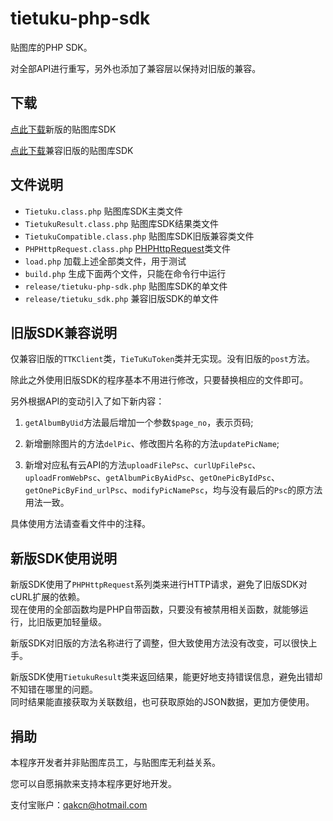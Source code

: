 tietuku-php-sdk
===============

贴图库的PHP SDK。

对全部API进行重写，另外也添加了兼容层以保持对旧版的兼容。


下载
----

<a href="https://github.com/qakcn/tietuku-php-sdk/raw/master/release/tietuku-php-sdk.php" download>点此下载</a>新版的贴图库SDK

<a href="https://github.com/qakcn/tietuku-php-sdk/raw/master/release/tietuku_sdk.php" download>点此下载</a>兼容旧版的贴图库SDK


文件说明
--------

* `Tietuku.class.php`  贴图库SDK主类文件
* `TietukuResult.class.php`  贴图库SDK结果类文件
* `TietukuCompatible.class.php`  贴图库SDK旧版兼容类文件
* `PHPHttpRequest.class.php`  [PHPHttpRequest](https://github.com/qakcn/PHPHttpRequest)类文件
* `load.php`  加载上述全部类文件，用于测试
* `build.php` 生成下面两个文件，只能在命令行中运行
* `release/tietuku-php-sdk.php`  贴图库SDK的单文件
* `release/tietuku_sdk.php`  兼容旧版SDK的单文件


旧版SDK兼容说明
---------------

仅兼容旧版的`TTKClient`类，`TieTuKuToken`类并无实现。没有旧版的`post`方法。

除此之外使用旧版SDK的程序基本不用进行修改，只要替换相应的文件即可。

另外根据API的变动引入了如下新内容：

1. `getAlbumByUid`方法最后增加一个参数`$page_no`，表示页码;

2. 新增删除图片的方法`delPic`、修改图片名称的方法`updatePicName`;

3. 新增对应私有云API的方法`uploadFilePsc`、`curlUpFilePsc`、`uploadFromWebPsc`、`getAlbumPicByAidPsc`、`getOnePicByIdPsc`、`getOnePicByFind_urlPsc`、`modifyPicNamePsc`，均与没有最后的`Psc`的原方法用法一致。

具体使用方法请查看文件中的注释。


新版SDK使用说明
---------------

新版SDK使用了`PHPHttpRequest`系列类来进行HTTP请求，避免了旧版SDK对cURL扩展的依赖。  
现在使用的全部函数均是PHP自带函数，只要没有被禁用相关函数，就能够运行，比旧版更加轻量级。

新版SDK对旧版的方法名称进行了调整，但大致使用方法没有改变，可以很快上手。

新版SDK使用`TietukuResult`类来返回结果，能更好地支持错误信息，避免出错却不知错在哪里的问题。  
同时结果能直接获取为关联数组，也可获取原始的JSON数据，更加方便使用。

捐助
----

本程序开发者并非贴图库员工，与贴图库无利益关系。

您可以自愿捐款来支持本程序更好地开发。

支付宝账户：qakcn@hotmail.com
